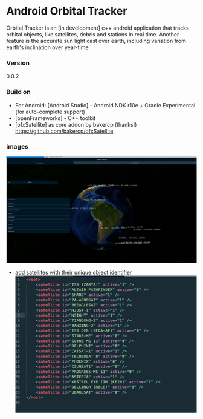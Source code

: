 # Android Orbital Tracker

Orbital Tracker is an [in development] c++ android application that tracks orbital objects, like satellites, debris and stations in real time.
Another feature is the accurate sun light cast over earth, including variation from earth's inclination over year-time.

### Version
0.0.2

### Build on
* For Android: [Android Studio] - Android NDK r10e + Gradle Experimental (for auto-complete support)
* [openFrameworks] - C++ toolkit
* [ofxSatellite] as core addon by bakercp (thanks!) https://github.com/bakercp/ofxSatellite


### images

![App](ss/app1.png)

* add satellites with their unique object identifier
![XML](ss/xml.png)
